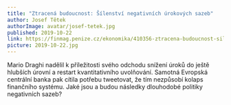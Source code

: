 ```yaml
---
title: "Ztracená budoucnost: Šílenství negativních úrokových sazeb"
author: Josef Tětek
authorImage: avatar/josef-tetek.jpg
published: 2019-10-22
link: https://finmag.penize.cz/ekonomika/410356-ztracena-budoucnost-silenstvi-negativnich-urokovych-sazeb
picture: 2019-10-22.jpg
---
```


Mario Draghi nadělil k příležitosti svého odchodu snížení úroků do ještě hlubších úrovní a restart kvantitativního uvolňování. Samotná Evropská centrální banka pak cítila potřebu tweetovat, že tím nezpůsobí kolaps finančního systému. Jaké jsou a budou následky dlouhodobé politiky negativních sazeb?
